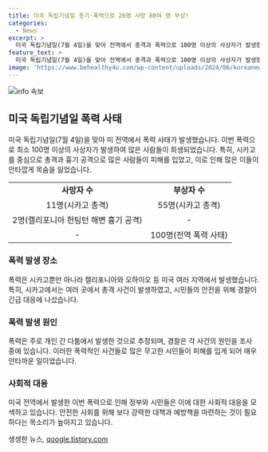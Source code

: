 ```yaml
---
title: 미국 독립기념일 총기·폭력으로 26명 사망 80여 명 부상!
categories:
  - News
excerpt: >
  미국 독립기념일(7월 4일)을 맞아 전역에서 총격과 폭력으로 100명 이상의 사상자가 발생했다. 시카고에서만 11명이 숨지고 55명이 다친 사건을 비롯해 다른 지역에서도 총격이 발생했는데, 이는 지난해와 같이 독립기념일을 전후한 총격이 반복되는 것이다. 사고는 헌팅턴 해변의 흉기 공격으로부터 시작돼 오하이오주, 필라델피아, 세인트루이스 등에서도 사망 사고가 발생했다. 연중 미국 내에서 가장 많은 총격이 발생하는 날이라는 독립기념일을 맞아 전역에서 비극이 잇따르고 있다.
feature_text: >
  미국 독립기념일(7월 4일)을 맞아 전역에서 총격과 폭력으로 100명 이상의 사상자가 발생했다. 시카고에서만 11명이 숨지고 55명이 다친 사건을 비롯해 다른 지역에서도 총격이 발생했는데, 이는 지난해와 같이 독립기념일을 전후한 총격이 반복되는 것이다. 사고는 헌팅턴 해변의 흉기 공격으로부터 시작돼 오하이오주, 필라델피아, 세인트루이스 등에서도 사망 사고가 발생했다. 연중 미국 내에서 가장 많은 총격이 발생하는 날이라는 독립기념일을 맞아 전역에서 비극이 잇따르고 있다.
image: 'https://www.behealthy4u.com/wp-content/uploads/2024/06/koreanews.jpg'
---
```


<p><img src="https://www.behealthy4u.com/wp-content/uploads/2024/06/koreanews.jpg" alt="info 속보" /></p>

<h2 data-ke-size="size26">미국 독립기념일 폭력 사태</h2>

<p data-ke-size="size16">미국 독립기념일(7월 4일)을 맞아 미 전역에서 폭력 사태가 발생했습니다. 이번 폭력으로 최소 100명 이상의 사상자가 발생하여 많은 사람들이 희생되었습니다. 특히, 시카고를 중심으로 총격과 흉기 공격으로 많은 사람들이 피해를 입었고, 이로 인해 많은 이들이 안타깝게 목숨을 잃었습니다.</p>

<table>
  <tr>
    <td style="text-align: center; height: 17px;"><b>사망자 수</b></td>
    <td style="text-align: center; height: 17px;"><b>부상자 수</b></td>
  </tr>
  <tr>
    <td style="text-align: center; height: 17px;">11명(시카고 총격)</td>
    <td style="text-align: center; height: 17px;">55명(시카고 총격)</td>
  </tr>
  <tr>
    <td style="text-align: center; height: 17px;">2명(캘리포니아 헌팅턴 해변 흉기 공격)</td>
    <td style="text-align: center; height: 17px;">-</td>
  </tr>
  <tr>
    <td style="text-align: center; height: 17px;">-</td>
    <td style="text-align: center; height: 17px;">100명(전역 폭력 사태)</td>
  </tr>
</table>

<h3 data-ke-size="size24">폭력 발생 장소</h3>

<p data-ke-size="size16">폭력은 시카고뿐만 아니라 캘리포니아와 오하이오 등 미국 여러 지역에서 발생했습니다. 특히, 시카고에서는 여러 곳에서 총격 사건이 발생하였고, 시민들의 안전을 위해 경찰이 긴급 대응에 나섰습니다.</p>

<h3 data-ke-size="size24">폭력 발생 원인</h3>

<p data-ke-size="size16">폭력은 주로 개인 간 다툼에서 발생한 것으로 추정되며, 경찰은 각 사건의 원인을 조사 중에 있습니다. 이러한 폭력적인 사건들로 많은 무고한 시민들이 피해를 입게 되어 매우 안타까운 일이었습니다.</p>

<h3 data-ke-size="size24">사회적 대응</h3>

<p data-ke-size="size16">미국 전역에서 발생한 이번 폭력으로 인해 정부와 시민들은 이에 대한 사회적 대응을 모색하고 있습니다. 안전한 사회를 위해 보다 강력한 대책과 예방책을 마련하는 것이 필요하다는 목소리가 높아지고 있습니다.</p>
생생한 뉴스, <a href="https://qoogle.tistory.com" rel="dofollow">qoogle.tistory.com</a>


